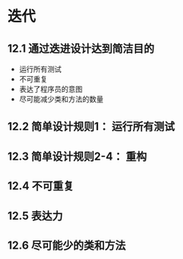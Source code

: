 # 迭代



## 12.1 通过迭进设计达到简洁目的

- 运行所有测试
- 不可重复
- 表达了程序员的意图
- 尽可能减少类和方法的数量



## 12.2 简单设计规则1： 运行所有测试



## 12.3 简单设计规则2-4： 重构



## 12.4 不可重复



## 12.5 表达力



## 12.6 尽可能少的类和方法



